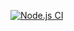 [![Node.js CI](https://github.com/Khanyie1/node-first-steps-/actions/workflows/node.js.yml/badge.svg)](https://github.com/Khanyie1/node-first-steps-/actions/workflows/node.js.yml)
